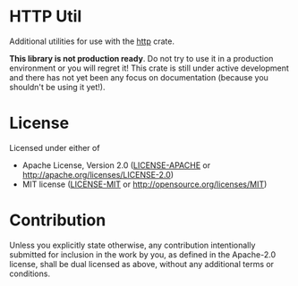 # HTTP Util

Additional utilities for use with the [http](http://github.com/hyperium/http) crate.

**This library is not production ready**. Do not try to use it in a production
environment or you will regret it! This crate is still under active development
and there has not yet been any focus on documentation (because you shouldn't be
using it yet!).

# License

Licensed under either of

- Apache License, Version 2.0 ([LICENSE-APACHE](LICENSE-APACHE) or http://apache.org/licenses/LICENSE-2.0)
- MIT license ([LICENSE-MIT](LICENSE-MIT) or http://opensource.org/licenses/MIT)

# Contribution

Unless you explicitly state otherwise, any contribution intentionally submitted
for inclusion in the work by you, as defined in the Apache-2.0 license, shall be
dual licensed as above, without any additional terms or conditions.
